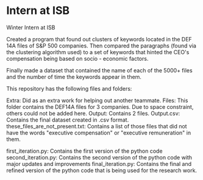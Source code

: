 # Intern at ISB
 Winter Intern at ISB

Created a program that found out clusters of keywords located in the DEF 14A files of S&P 500 companies.
Then compared the paragraphs (found via the clustering algorithm used) to a set of keywords that hinted the CEO's compensation being based on socio - economic factors.

Finally made a dataset that contained the name of each of the 5000+ files and the number of time the keywords appear in them.

This repository has the following files and folders:

Extra: Did as an extra work for helping out another teammate.
Files: This folder contains the DEF14A files for 3 companies. Due to space constraint, others could not be added here.
Output: Contains 2 files.
        Output.csv: Contains the final dataset created in .csv format.
        these_files_are_not_present.txt: Contains a list of those files that did not have the words "executive compensation" or         "executive remuneration" in them.

first_iteration.py: Contains the first version of the python code
second_iteration.py: Contains the second version of the python code with major updates and improvements
final_iteration.py: Contains the final and refined version of the python code that is being used for the research work.
